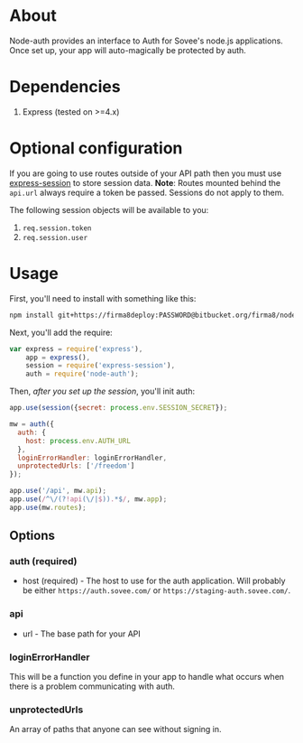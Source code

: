# About
Node-auth provides an interface to Auth for Sovee's node.js applications. Once set up, your app will auto-magically be protected by auth.

# Dependencies
1. Express (tested on >=4.x)

# Optional configuration
If you are going to use routes outside of your API path then you must use [express-session](https://github.com/expressjs/session) to store session data. **Note**: Routes mounted behind the `api.url` always require a token be passed. Sessions do not apply to them.

The following session objects will be available to you:

1. `req.session.token`
2. `req.session.user`

# Usage

First, you'll need to install with something like this:

```bash
npm install git+https://firma8deploy:PASSWORD@bitbucket.org/firma8/nodeauth.git#v2.0.2 --save
```

Next, you'll add the require:

```javascript
var express = require('express'),
    app = express(),
    session = require('express-session'),
    auth = require('node-auth');
```

Then, *after you set up the session*, you'll init auth:

```javascript
app.use(session({secret: process.env.SESSION_SECRET});

mw = auth({
  auth: {
    host: process.env.AUTH_URL
  },
  loginErrorHandler: loginErrorHandler,
  unprotectedUrls: ['/freedom']
});

app.use('/api', mw.api);
app.use(/^\/(?!api(\/|$)).*$/, mw.app);
app.use(mw.routes);
```

## Options
### auth (required)
* host (required) - The host to use for the auth application. Will probably be either `https://auth.sovee.com/` or `https://staging-auth.sovee.com/`.

### api
* url - The base path for your API

### loginErrorHandler
This will be a function you define in your app to handle what occurs when there is a problem communicating with auth.

### unprotectedUrls
An array of paths that anyone can see without signing in.
